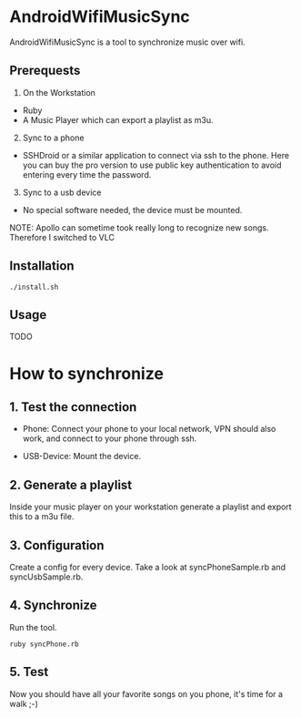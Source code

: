 AndroidWifiMusicSync
====================
AndroidWifiMusicSync is a tool to synchronize music over wifi.

Prerequests
-----------
1. On the Workstation
  * Ruby
  * A Music Player which can export a playlist as m3u.
2. Sync to a phone
  * SSHDroid or a similar application to connect via ssh to the phone. Here you can buy the pro version to use public key authentication to avoid entering every time the password.
3. Sync to a usb device
  * No special software needed, the device must be mounted.
  
NOTE: Apollo can sometime took really long to recognize new songs. Therefore I switched to VLC
  
Installation
------------

	./install.sh

Usage
-----

TODO

# How to synchronize

## 1. Test the connection

* Phone: Connect your phone to your local network, VPN should also work, and connect to your phone through ssh.

* USB-Device: Mount the device.

## 2. Generate a playlist
Inside your music player on your workstation generate a playlist and export this to a m3u file.

## 3. Configuration
Create a config for every device. Take a look at syncPhoneSample.rb and syncUsbSample.rb.

## 4. Synchronize
Run the tool.

```
ruby syncPhone.rb
```

## 5. Test
Now you should have all your favorite songs on you phone, it's time for a walk ;-)
